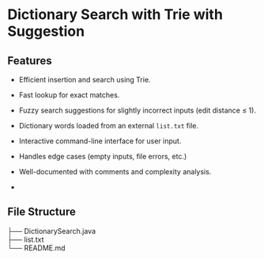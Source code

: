 # Dictionary Search with Trie with Suggestion

## Features

-  Efficient insertion and search using Trie.
-  Fast lookup for exact matches.
-  Fuzzy search suggestions for slightly incorrect inputs (edit distance ≤ 1).
-  Dictionary words loaded from an external `list.txt` file.
-  Interactive command-line interface for user input.
-  Handles edge cases (empty inputs, file errors, etc.)
-  Well-documented with comments and complexity analysis.

- 
## File Structure

├── DictionarySearch.java   
├── list.txt                
└── README.md               
